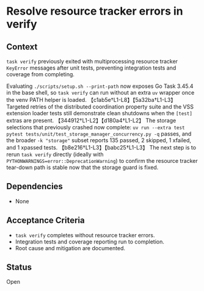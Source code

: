 # Resolve resource tracker errors in verify

## Context
`task verify` previously exited with multiprocessing resource tracker
`KeyError` messages after unit tests, preventing integration tests and
coverage from completing.

Evaluating `./scripts/setup.sh --print-path` now exposes Go Task 3.45.4 in the
base shell, so `task verify` can run without an extra `uv` wrapper once the
venv PATH helper is loaded. 【c1ab5e†L1-L8】【5a32ba†L1-L3】 Targeted retries of the
distributed coordination property suite and the VSS extension loader tests
still demonstrate clean shutdowns when the `[test]` extras are present.
【344912†L1-L2】【d180a4†L1-L2】 The storage selections that previously crashed now
complete: `uv run --extra test pytest
tests/unit/test_storage_manager_concurrency.py -q` passes, and the broader
`-k "storage"` subset reports 135 passed, 2 skipped, 1 xfailed, and 1 xpassed
tests. 【b8e216†L1-L3】【babc25†L1-L3】 The next step is to rerun `task verify`
directly (ideally with `PYTHONWARNINGS=error::DeprecationWarning`) to confirm
the resource tracker tear-down path is stable now that the storage guard is
fixed.

## Dependencies
- None

## Acceptance Criteria
- `task verify` completes without resource tracker errors.
- Integration tests and coverage reporting run to completion.
- Root cause and mitigation are documented.

## Status
Open
